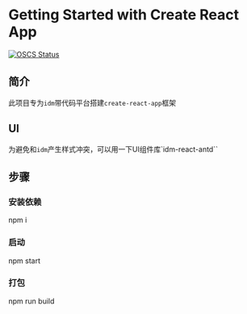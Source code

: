 # Getting Started with Create React App

[![OSCS Status](https://www.oscs1024.com/platform/badge/web-csq/idm-module-react.svg?size=small)](https://www.oscs1024.com/project/web-csq/idm-module-react?ref=badge_small)

## 简介

此项目专为`idm`带代码平台搭建`create-react-app`框架

## UI
为避免和`idm`产生样式冲突，可以用一下UI组件库`idm-react-antd``

## 步骤

### 安装依赖

npm i 

### 启动

npm start

### 打包

npm run build
